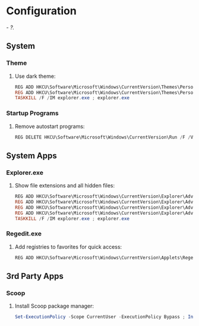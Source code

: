 # Configuration

*- ?.*

## System

### Theme

1. Use dark theme:
    ```ps1
    REG ADD HKCU\Software\Microsoft\Windows\CurrentVersion\Themes\Personalize /F /V AppsUseLightTheme /T REG_DWORD /D 0
    REG ADD HKCU\Software\Microsoft\Windows\CurrentVersion\Themes\Personalize /F /V SystemUsesLightTheme /T REG_DWORD /D 0
    TASKKILL /F /IM explorer.exe ; explorer.exe
    ```

### Startup Programs

1. Remove autostart programs:
    ```ps1
    REG DELETE HKCU\Software\Microsoft\Windows\CurrentVersion\Run /F /VA
    ```

## System Apps

### Explorer.exe

1. Show file extensions and all hidden files:
    ```ps1
    REG ADD HKCU\Software\Microsoft\Windows\CurrentVersion\Explorer\Advanced /F /V Hidden /T REG_DWORD /D 1
    REG ADD HKCU\Software\Microsoft\Windows\CurrentVersion\Explorer\Advanced /F /V HideFileExt /T REG_DWORD /D 0
    REG ADD HKCU\Software\Microsoft\Windows\CurrentVersion\Explorer\Advanced /F /V ShowSuperHidden /T REG_DWORD /D 1
    REG ADD HKCU\Software\Microsoft\Windows\CurrentVersion\Explorer\Advanced /F /V UseCompactMode /T REG_DWORD /D 1
    TASKKILL /F /IM explorer.exe ; explorer.exe
    ```

### Regedit.exe

1. Add registries to favorites for quick access:
    ```ps1
    REG ADD HKCU\Software\Microsoft\Windows\CurrentVersion\Applets\Regedit\Favorites /F /V Run /T REG_SZ /D Computer\HKEY_CURRENT_USER\Software\Microsoft\Windows\CurrentVersion\Run
    ```

## 3rd Party Apps

### Scoop

1. Install Scoop package manager:
    ```ps1
    Set-ExecutionPolicy -Scope CurrentUser -ExecutionPolicy Bypass ; Invoke-WebRequest -UseBasicParsing get.scoop.sh | Invoke-Expression
    ```
